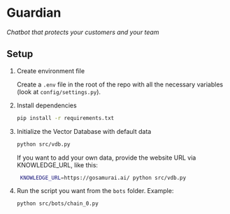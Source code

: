 # Guardian
*Chatbot that protects your customers and your team*

## Setup

1. Create environment file

    Create a `.env` file in the root of the repo with all the necessary variables (look at `config/settings.py`).

2. Install dependencies

    ```bash
    pip install -r requirements.txt
    ```

3. Initialize the Vector Database with default data

    ```bash
    python src/vdb.py
    ```
   
   If you want to add your own data, provide the website URL via KNOWLEDGE_URL, like this:
   
   ```bash
    KNOWLEDGE_URL=https://gosamurai.ai/ python src/vdb.py
    ```

4. Run the script you want from the `bots` folder. Example:

    ```bash
    python src/bots/chain_0.py
    ```
